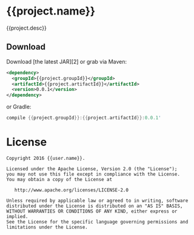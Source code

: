 {{project.name}}
========

{{project.desc}}


Download
--------

Download [the latest JAR][2] or grab via Maven:
```xml
<dependency>
  <groupId>{{project.groupId}}</groupId>
  <artifactId>{{project.artifactId}}</artifactId>
  <version>0.0.1</version>
</dependency>
```
or Gradle:
```groovy
compile {{project.groupId}}:{{project.artifactId}}:0.0.1'
```

License
=======

    Copyright 2016 {{user.name}}.

    Licensed under the Apache License, Version 2.0 (the "License");
    you may not use this file except in compliance with the License.
    You may obtain a copy of the License at

       http://www.apache.org/licenses/LICENSE-2.0

    Unless required by applicable law or agreed to in writing, software
    distributed under the License is distributed on an "AS IS" BASIS,
    WITHOUT WARRANTIES OR CONDITIONS OF ANY KIND, either express or implied.
    See the License for the specific language governing permissions and
    limitations under the License.
